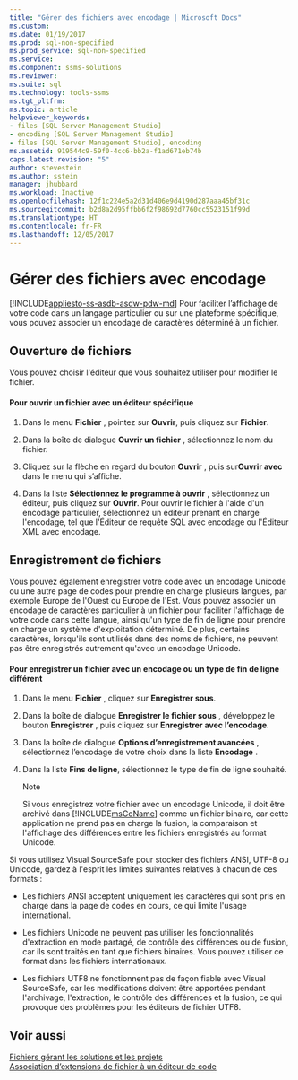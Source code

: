 ```yaml
---
title: "Gérer des fichiers avec encodage | Microsoft Docs"
ms.custom: 
ms.date: 01/19/2017
ms.prod: sql-non-specified
ms.prod_service: sql-non-specified
ms.service: 
ms.component: ssms-solutions
ms.reviewer: 
ms.suite: sql
ms.technology: tools-ssms
ms.tgt_pltfrm: 
ms.topic: article
helpviewer_keywords:
- files [SQL Server Management Studio]
- encoding [SQL Server Management Studio]
- files [SQL Server Management Studio], encoding
ms.assetid: 919544c9-59f0-4cc6-bb2a-f1ad671eb74b
caps.latest.revision: "5"
author: stevestein
ms.author: sstein
manager: jhubbard
ms.workload: Inactive
ms.openlocfilehash: 12f1c224e5a2d31d406e9d4190d287aaa45bf31c
ms.sourcegitcommit: b2d8a2d95ffbb6f2f98692d7760cc5523151f99d
ms.translationtype: HT
ms.contentlocale: fr-FR
ms.lasthandoff: 12/05/2017
---
```

# <a name="manage-files-with-encoding"></a>Gérer des fichiers avec encodage
[!INCLUDE[appliesto-ss-asdb-asdw-pdw-md](../../includes/appliesto-ss-asdb-asdw-pdw-md.md)] Pour faciliter l’affichage de votre code dans un langage particulier ou sur une plateforme spécifique, vous pouvez associer un encodage de caractères déterminé à un fichier.  
  
## <a name="opening-files"></a>Ouverture de fichiers  
Vous pouvez choisir l'éditeur que vous souhaitez utiliser pour modifier le fichier.  
  
#### <a name="to-open-a-file-with-a-specific-editor"></a>Pour ouvrir un fichier avec un éditeur spécifique  
  
1.  Dans le menu **Fichier** , pointez sur **Ouvrir**, puis cliquez sur **Fichier**.  
  
2.  Dans la boîte de dialogue **Ouvrir un fichier** , sélectionnez le nom du fichier.  
  
3.  Cliquez sur la flèche en regard du bouton **Ouvrir** , puis sur**Ouvrir avec** dans le menu qui s’affiche.  
  
4.  Dans la liste **Sélectionnez le programme à ouvrir** , sélectionnez un éditeur, puis cliquez sur **Ouvrir**. Pour ouvrir le fichier à l'aide d'un encodage particulier, sélectionnez un éditeur prenant en charge l'encodage, tel que l'Éditeur de requête SQL avec encodage ou l'Éditeur XML avec encodage.  
  
## <a name="saving-files"></a>Enregistrement de fichiers  
Vous pouvez également enregistrer votre code avec un encodage Unicode ou une autre page de codes pour prendre en charge plusieurs langues, par exemple Europe de l'Ouest ou Europe de l'Est. Vous pouvez associer un encodage de caractères particulier à un fichier pour faciliter l'affichage de votre code dans cette langue, ainsi qu'un type de fin de ligne pour prendre en charge un système d'exploitation déterminé. De plus, certains caractères, lorsqu'ils sont utilisés dans des noms de fichiers, ne peuvent pas être enregistrés autrement qu'avec un encodage Unicode.  
  
#### <a name="to-save-a-file-with-a-different-encoding-or-line-ending-type"></a>Pour enregistrer un fichier avec un encodage ou un type de fin de ligne différent  
  
1.  Dans le menu **Fichier** , cliquez sur **Enregistrer <filename> sous**.  
  
2.  Dans la boîte de dialogue **Enregistrer le fichier sous** , développez le bouton **Enregistrer** , puis cliquez sur **Enregistrer avec l’encodage**.  
  
3.  Dans la boîte de dialogue **Options d’enregistrement avancées** , sélectionnez l’encodage de votre choix dans la liste **Encodage** .  
  
4.  Dans la liste **Fins de ligne**, sélectionnez le type de fin de ligne souhaité.  
  
    > [!NOTE]  
    > Si vous enregistrez votre fichier avec un encodage Unicode, il doit être archivé dans [!INCLUDE[msCoName](../../includes/msconame_md.md)] comme un fichier binaire, car cette application ne prend pas en charge la fusion, la comparaison et l'affichage des différences entre les fichiers enregistrés au format Unicode.  
  
Si vous utilisez Visual SourceSafe pour stocker des fichiers ANSI, UTF-8 ou Unicode, gardez à l'esprit les limites suivantes relatives à chacun de ces formats :  
  
-   Les fichiers ANSI acceptent uniquement les caractères qui sont pris en charge dans la page de codes en cours, ce qui limite l'usage international.  
  
-   Les fichiers Unicode ne peuvent pas utiliser les fonctionnalités d'extraction en mode partagé, de contrôle des différences ou de fusion, car ils sont traités en tant que fichiers binaires. Vous pouvez utiliser ce format dans les fichiers internationaux.  
  
-   Les fichiers UTF8 ne fonctionnent pas de façon fiable avec Visual SourceSafe, car les modifications doivent être apportées pendant l'archivage, l'extraction, le contrôle des différences et la fusion, ce qui provoque des problèmes pour les éditeurs de fichier UTF8.  
  
## <a name="see-also"></a>Voir aussi  
[Fichiers gérant les solutions et les projets](../../ssms/solution/files-that-manage-solutions-and-projects.md)  
[Association d’extensions de fichier à un éditeur de code](http://msdn.microsoft.com/en-us/193630f4-93de-4950-8f36-68702531f925)  
  
